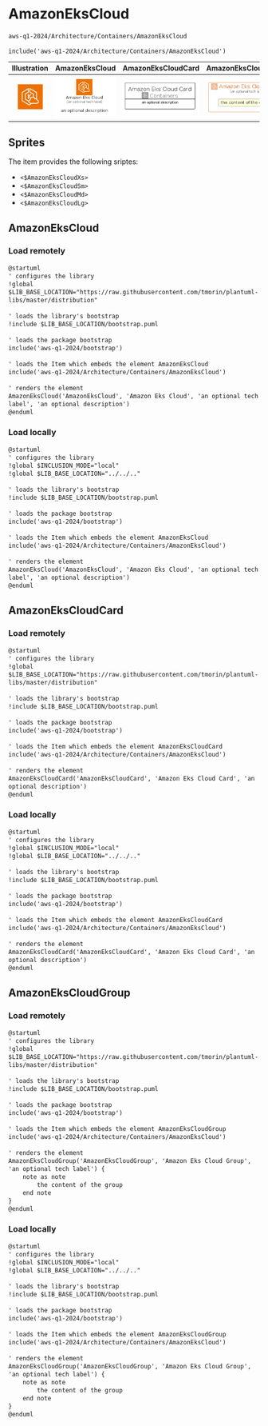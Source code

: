 # AmazonEksCloud


```text
aws-q1-2024/Architecture/Containers/AmazonEksCloud
```

```text
include('aws-q1-2024/Architecture/Containers/AmazonEksCloud')
```



| Illustration | AmazonEksCloud | AmazonEksCloudCard | AmazonEksCloudGroup |
| :---: | :---: | :---: | :---: |
| ![illustration for Illustration](../../../aws-q1-2024/Architecture/Containers/AmazonEksCloud.png) | ![illustration for AmazonEksCloud](../../../aws-q1-2024/Architecture/Containers/AmazonEksCloud.Local.png) | ![illustration for AmazonEksCloudCard](../../../aws-q1-2024/Architecture/Containers/AmazonEksCloudCard.Local.png) | ![illustration for AmazonEksCloudGroup](../../../aws-q1-2024/Architecture/Containers/AmazonEksCloudGroup.Local.png) |



## Sprites
The item provides the following sriptes:

- `<$AmazonEksCloudXs>`
- `<$AmazonEksCloudSm>`
- `<$AmazonEksCloudMd>`
- `<$AmazonEksCloudLg>`





## AmazonEksCloud

### Load remotely
```plantuml
@startuml
' configures the library
!global $LIB_BASE_LOCATION="https://raw.githubusercontent.com/tmorin/plantuml-libs/master/distribution"

' loads the library's bootstrap
!include $LIB_BASE_LOCATION/bootstrap.puml

' loads the package bootstrap
include('aws-q1-2024/bootstrap')

' loads the Item which embeds the element AmazonEksCloud
include('aws-q1-2024/Architecture/Containers/AmazonEksCloud')

' renders the element
AmazonEksCloud('AmazonEksCloud', 'Amazon Eks Cloud', 'an optional tech label', 'an optional description')
@enduml
```

### Load locally
```plantuml
@startuml
' configures the library
!global $INCLUSION_MODE="local"
!global $LIB_BASE_LOCATION="../../.."

' loads the library's bootstrap
!include $LIB_BASE_LOCATION/bootstrap.puml

' loads the package bootstrap
include('aws-q1-2024/bootstrap')

' loads the Item which embeds the element AmazonEksCloud
include('aws-q1-2024/Architecture/Containers/AmazonEksCloud')

' renders the element
AmazonEksCloud('AmazonEksCloud', 'Amazon Eks Cloud', 'an optional tech label', 'an optional description')
@enduml
```

## AmazonEksCloudCard

### Load remotely
```plantuml
@startuml
' configures the library
!global $LIB_BASE_LOCATION="https://raw.githubusercontent.com/tmorin/plantuml-libs/master/distribution"

' loads the library's bootstrap
!include $LIB_BASE_LOCATION/bootstrap.puml

' loads the package bootstrap
include('aws-q1-2024/bootstrap')

' loads the Item which embeds the element AmazonEksCloudCard
include('aws-q1-2024/Architecture/Containers/AmazonEksCloud')

' renders the element
AmazonEksCloudCard('AmazonEksCloudCard', 'Amazon Eks Cloud Card', 'an optional description')
@enduml
```

### Load locally
```plantuml
@startuml
' configures the library
!global $INCLUSION_MODE="local"
!global $LIB_BASE_LOCATION="../../.."

' loads the library's bootstrap
!include $LIB_BASE_LOCATION/bootstrap.puml

' loads the package bootstrap
include('aws-q1-2024/bootstrap')

' loads the Item which embeds the element AmazonEksCloudCard
include('aws-q1-2024/Architecture/Containers/AmazonEksCloud')

' renders the element
AmazonEksCloudCard('AmazonEksCloudCard', 'Amazon Eks Cloud Card', 'an optional description')
@enduml
```

## AmazonEksCloudGroup

### Load remotely
```plantuml
@startuml
' configures the library
!global $LIB_BASE_LOCATION="https://raw.githubusercontent.com/tmorin/plantuml-libs/master/distribution"

' loads the library's bootstrap
!include $LIB_BASE_LOCATION/bootstrap.puml

' loads the package bootstrap
include('aws-q1-2024/bootstrap')

' loads the Item which embeds the element AmazonEksCloudGroup
include('aws-q1-2024/Architecture/Containers/AmazonEksCloud')

' renders the element
AmazonEksCloudGroup('AmazonEksCloudGroup', 'Amazon Eks Cloud Group', 'an optional tech label') {
    note as note
        the content of the group
    end note
}
@enduml
```

### Load locally
```plantuml
@startuml
' configures the library
!global $INCLUSION_MODE="local"
!global $LIB_BASE_LOCATION="../../.."

' loads the library's bootstrap
!include $LIB_BASE_LOCATION/bootstrap.puml

' loads the package bootstrap
include('aws-q1-2024/bootstrap')

' loads the Item which embeds the element AmazonEksCloudGroup
include('aws-q1-2024/Architecture/Containers/AmazonEksCloud')

' renders the element
AmazonEksCloudGroup('AmazonEksCloudGroup', 'Amazon Eks Cloud Group', 'an optional tech label') {
    note as note
        the content of the group
    end note
}
@enduml
```


